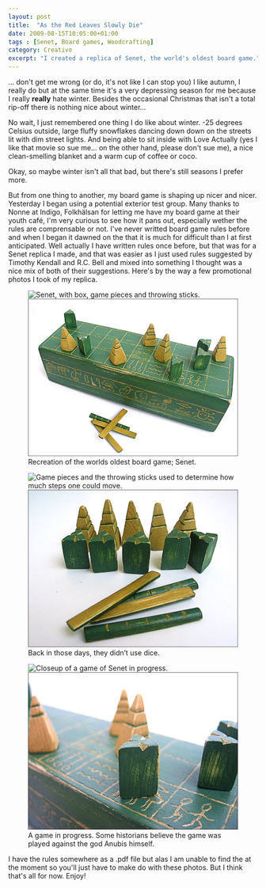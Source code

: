 ```yaml
---
layout: post
title:  "As the Red Leaves Slowly Die"
date: 2009-08-15T10:05:00+01:00
tags : [Senet, Board games, Woodcrafting]
category: Creative
excerpt: "I created a replica of Senet, the world's oldest board game."
--- 
```

... don't get me wrong (or do, it's not like I can stop you) I like autumn, I really do but at the same time it's a very depressing season for me because I really **really** hate winter. Besides the occasional Christmas that isn't a total rip-off there is nothing nice about winter...

No wait, I just remembered one thing I do like about winter. -25 degrees Celsius outside, large fluffy snowflakes dancing down down on the streets lit with dim street lights. And being able to sit inside with Love Actually (yes I like that movie so sue me... on the other hand, please don't sue me), a nice clean-smelling blanket and a warm cup of coffee or coco.

Okay, so maybe winter isn't all that bad, but there's still seasons I prefer more.

But from one thing to another, my board game is shaping up nicer and nicer. Yesterday I began using a potential exterior test group. Many thanks to Nonne at Indigo, Folkhälsan for letting me have my board game at their youth café, I'm very curious to see how it pans out, especially wether the rules are comprensable or not. I've never writted board game rules before and when I began it dawned on the that it is much for difficult than I at first anticipated. Well actually I have written rules once before, but that was for a Senet replica I made, and that was easier as I just used rules suggested by Timothy Kendall and R.C. Bell and mixed into something I thought was a nice mix of both of their suggestions. Here's by the way a few promotional photos I took of my replica.

<figure>
    <img class="js-lazy-load" data-original="/assets/posts/2009/august/as-the-red-leaves-slowly-die/senet-7.jpg" alt="Senet, with box, game pieces and throwing sticks.">
  <noscript>
    <img src="/assets/posts/2009/august/as-the-red-leaves-slowly-die/senet-7.jpg" alt="Senet, with box, game pieces and throwing sticks.">
  </noscript>
  <figcaption>Recreation of the worlds oldest board game; Senet.</figcaption>
</figure>

<figure>
    <img class="js-lazy-load" data-original="/assets/posts/2009/august/as-the-red-leaves-slowly-die/senet-5.jpg" alt="Game pieces and the throwing sticks used to determine how much steps one could move.">
  <noscript>
    <img src="/assets/posts/2009/august/as-the-red-leaves-slowly-die/senet-5.jpg" alt="Game pieces and the throwing sticks used to determine how much steps one could move.">
  </noscript>
  <figcaption>Back in those days, they didn’t use dice.</figcaption>
</figure>

<figure>
    <img class="js-lazy-load" data-original="/assets/posts/2009/august/as-the-red-leaves-slowly-die/senet-8.jpg" alt="Closeup of a game of Senet in progress.">
  <noscript>
    <img src="/assets/posts/2009/august/as-the-red-leaves-slowly-die/senet-8.jpg" alt="Closeup of a game of Senet in progress.">
  </noscript>
  <figcaption>A game in progress. Some historians believe the game was played against the god Anubis himself.</figcaption>
</figure>

I have the rules somewhere as a .pdf file but alas I am unable to find the at the moment so you'll just have to make do with these photos. But I think that's all for now. Enjoy! 